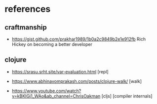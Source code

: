 # references

## craftmanship

- https://gist.github.com/prakhar1989/1b0a2c9849b2e1e912fb
  Rich Hickey on becoming a better developer

## clojure

- https://srasu.srht.site/var-evaluation.html
  [repl]

- https://www.abhinavomprakash.com/posts/clojure-walk/
  [walk]

- https://www.youtube.com/watch?v=kBKIGj1_WAo&ab_channel=ChrisOakman
  [cljs] [compiler internals]
